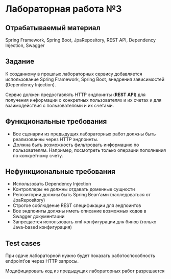# Лабораторная работа №3

## Отрабатываемый материал

Spring Framework, Spring Boot, JpaRepository, REST API, Dependency Injection, Swagger
## Задание

К созданному в прошлых лабораторных сервису добавляется использование Spring Framework, Spring Boot, внедрения зависимостей (Dependency Injection).

Сервис должен предоставлять HTTP эндпоинты (**REST API**) для получения информации о конкретных пользователях и их счетах и для взаимодействия с пользователями и их счетами. 

## Функциональные требования

- Все сценарии из предыдущих лабораторных работ должны быть реализованны через HTTP эндпоинты.
- Должна быть возможность фильтровать информацию по пользователям. Например, посмотреть только операции пополнения по конкретному счету. 

## Нефункциональные требования

- Использовать Dependency Injection
- Контроллеры не должны отдавать доменные сущности
- Репозитории должны быть Spring Bean'ами (наследоваться от JpaRepository)
- Строгое соблюдение REST спецификации для эндпоинтов
- Все эндпоинты должны иметь описание возможных кодов в Swagger документации
- Запрещается использовать xml-конфигурации для бинов (только Java-based конфигурация)

## Test cases

При сдаче лабораторной нужно будет показать работоспособность endpoint’ов через HTTP запросы.

Модифицировать код из предыдущих лабораторных работ разрешается
